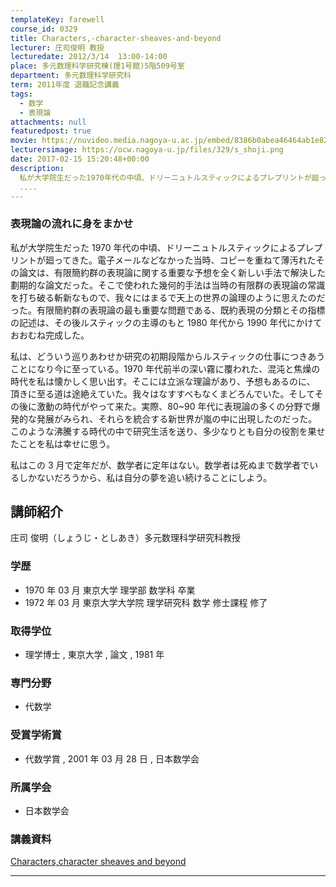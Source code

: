 ```yaml
---
templateKey: farewell
course_id: 0329
title: Characters,-character-sheaves-and-beyond
lecturer: 庄司俊明 教授
lecturedate: 2012/3/14  13:00-14:00
place: 多元数理科学研究棟(理1号館)5階509号室
department: 多元数理科学研究科
term: 2011年度 退職記念講義
tags:
  - 数学
  - 表現論
attachments: null
featuredpost: true
movie: https://nuvideo.media.nagoya-u.ac.jp/embed/8386b0abea46464ab1e82310ff770e0e01877c28
lecturersimage: https://ocw.nagoya-u.jp/files/329/s_shoji.png
date: 2017-02-15 15:20:48+00:00
description:
  私が大学院生だった1970年代の中頃、ドリーニュトルスティックによるプレプリントが廻ってきた。電子メールなどなかった当時、コピーを重ねて薄汚れたその論文は、有限簡約群の表現論に関する重要な予想を全く新しい手法で解決した劃期的な論文だった。そこで使われた幾何的手法は当時の有限群の表現論の常識を打ち破る斬新なもので、我々にはまるで天上の世界の論理のように思えたのだった。有限簡約群の表現論の最も重要
  ....
---
```


### 表現論の流れに身をまかせ

私が大学院生だった 1970 年代の中頃、ドリーニュトルスティックによるプレプリントが廻ってきた。電子メールなどなかった当時、コピーを重ねて薄汚れたその論文は、有限簡約群の表現論に関する重要な予想を全く新しい手法で解決した劃期的な論文だった。そこで使われた幾何的手法は当時の有限群の表現論の常識を打ち破る斬新なもので、我々にはまるで天上の世界の論理のように思えたのだった。有限簡約群の表現論の最も重要な問題である、既約表現の分類とその指標の記述は、その後ルスティックの主導のもと 1980 年代から 1990 年代にかけておおむね完成した。

私は、どういう巡りあわせか研究の初期段階からルスティックの仕事につきあうことになり今に至っている。1970 年代前半の深い霧に覆われた、混沌と焦燥の時代を私は懐かしく思い出す。そこには立派な理論があり、予想もあるのに、 頂きに至る道は途絶えていた。我々はなすすべもなくまどろんでいた。そしてその後に激動の時代がやって来た。実際、80~90 年代に表現論の多くの分野で爆発的な発展がみられ、それらを統合する新世界が嵐の中に出現したのだった。このような沸騰する時代の中で研究生活を送り、多少なりとも自分の役割を果せたことを私は幸せに思う。

私はこの 3 月で定年だが、数学者に定年はない。数学者は死ぬまで数学者でいるしかないだろうから、私は自分の夢を追い続けることにしよう。

## 講師紹介

庄司 俊明（しょうじ・としあき）多元数理科学研究科教授

### 学歴

- 1970 年 03 月 東京大学 理学部 数学科 卒業
- 1972 年 03 月 東京大学大学院 理学研究科 数学 修士課程 修了

### 取得学位

- 理学博士 , 東京大学 , 論文 , 1981 年

### 専門分野

- 代数学

### 受賞学術賞

- 代数学賞 , 2001 年 03 月 28 日 , 日本数学会

### 所属学会

- 日本数学会

### 講義資料

[Characters,character sheaves and beyond](https://ocw.nagoya-u.jp/files/329/lshoji.pdf)

---
